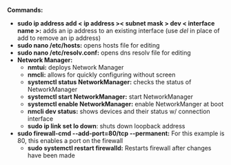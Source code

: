 **Commands:**

- **sudo ip address add < ip address >< subnet mask > dev < interface name >:** adds an ip address to an existing interface (use _del_ in place of add to remove an ip address)
- **sudo nano /etc/hosts:** opens hosts file for editing
- **sudo nano /etc/resolv.conf:** opens dns resolv file for editing
- **Network Manager:**
     - **nmtui:** deploys Network Manager
     - **nmcli:** allows for quickly configuring without screen
     - **systemctl status NetworkManager:** checks the status of NetworkManager
     - **systemctl start NetworkManager:** start NetworkManager
     - **systemctl enable NetworkManager:** enable NetworkManger at boot
     - **nmcli dev status:** shows devices and their status w/ connection interface
     - **sudo ip link set lo down**: shuts down loopback address
- **sudo firewall-cmd --add-port=80/tcp --permanent:** For this example is 80, this enables a port on the firewall
     - **sudo systemctl restart firewalld:** Restarts firewall after changes have been made